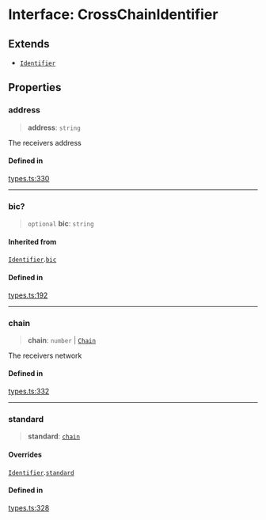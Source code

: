 # Interface: CrossChainIdentifier

## Extends

- [`Identifier`](/docs/packages/SDK/interfaces/Identifier.md)

## Properties

### address

> **address**: `string`

The receivers address

#### Defined in

[types.ts:330](https://github.com/monerium/js-monorepo/blob/main/packages/sdk/src/types.ts#L330)

***

### bic?

> `optional` **bic**: `string`

#### Inherited from

[`Identifier`](/docs/packages/SDK/interfaces/Identifier.md).[`bic`](/docs/packages/SDK/interfaces/Identifier.md#bic)

#### Defined in

[types.ts:192](https://github.com/monerium/js-monorepo/blob/main/packages/sdk/src/types.ts#L192)

***

### chain

> **chain**: `number` \| [`Chain`](/docs/packages/SDK/type-aliases/Chain.md)

The receivers network

#### Defined in

[types.ts:332](https://github.com/monerium/js-monorepo/blob/main/packages/sdk/src/types.ts#L332)

***

### standard

> **standard**: [`chain`](/docs/packages/SDK/enumerations/PaymentStandard.md#chain)

#### Overrides

[`Identifier`](/docs/packages/SDK/interfaces/Identifier.md).[`standard`](/docs/packages/SDK/interfaces/Identifier.md#standard)

#### Defined in

[types.ts:328](https://github.com/monerium/js-monorepo/blob/main/packages/sdk/src/types.ts#L328)
